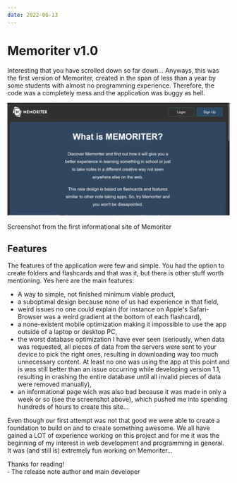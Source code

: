 ```yaml
---
date: 2022-06-13
---
```


# Memoriter v1.0

Interesting that you have scrolled down so far down... Anyways, this was the first version of Memoriter, created in the span of less than a year by some students with almost no programming experience. Therefore, the code was a completely mess and the application was buggy as hell.

![Website screenshot](../../images/releases/startpage.jpg)
<figcaption>Screenshot from the first informational site of Memoriter</figcaption>

## Features

The features of the application were few and simple. You had the option to create folders and flashcards and that was it, but there is other stuff worth mentioning. Yes here are the main features:

- A way to simple, not finished minimum viable product,
- a suboptimal design because none of us had experience in that field,
- weird issues no one could explain (for instance on Apple's Safari-Browser was a weird gradient at the bottom of each flashcard),
- a none-existent mobile optimization making it impossible to use the app outside of a laptop or desktop PC,
- the worst database optimization I have ever seen (seriously, when data was requested, all pieces of data from the servers were sent to your device to pick the right ones, resulting in downloading way too much unnecessary content. At least no one was using the app at this point and is was still better than an issue occurring while developing version 1.1, resulting in crashing the entire database until all invalid pieces of data were removed manually),
- an informational page wich was also bad because it was made in only a week or so (see the screenshot above), which pushed me into spending hundreds of hours to create this site...

Even though our first attempt was not that good we were able to create a foundation to build on and to create something awesome. We all have gained a LOT of experience working on this project and for me it was the beginning of my interest in web development and programming in general. It was (and still is) extremely fun working on Memoriter...

Thanks for reading!  
‐ The release note author and main developer
